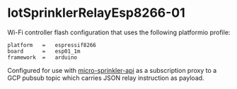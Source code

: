 
# IotSprinklerRelayEsp8266-01

Wi-Fi controller flash configuration that uses the following 
platformio profile:

    platform   =   espressif8266
    board      =   esp01_1m
    framework  =   arduino

Configured for use with [micro-sprinkler-api](https://github.com/wejafoo/iot-sprinkler-relay-esp8266-12e)
as a  subscription proxy to a GCP pubsub topic which carries JSON relay instruction as payload.

